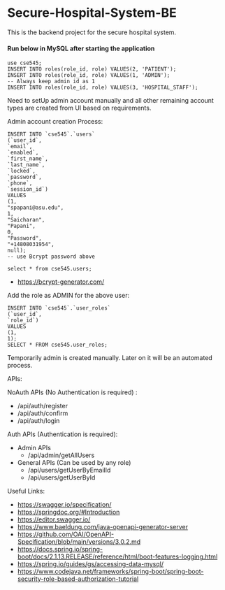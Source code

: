 # Secure-Hospital-System-BE
This is the backend project for the secure hospital system.

#### Run below in MySQL after starting the application

```
use cse545;
INSERT INTO roles(role_id, role) VALUES(2, 'PATIENT');
INSERT INTO roles(role_id, role) VALUES(1, 'ADMIN');
-- Always keep admin id as 1
INSERT INTO roles(role_id, role) VALUES(3, 'HOSPITAL_STAFF');
```

Need to setUp admin account manually and all other remaining account types are created from UI based on requirements.

Admin account creation Process:

```
INSERT INTO `cse545`.`users`
(`user_id`,
`email`,
`enabled`,
`first_name`,
`last_name`,
`locked`,
`password`,
`phone`,
`session_id`)
VALUES
(1,
"spapani@asu.edu",
1,
"Saicharan",
"Papani",
0,
"Password",
"+14808031954",
null);
-- use Bcrypt password above

select * from cse545.users;
```

- https://bcrypt-generator.com/


Add the role as ADMIN for the above user:

```
INSERT INTO `cse545`.`user_roles`
(`user_id`,
`role_id`)
VALUES
(1,
1);
SELECT * FROM cse545.user_roles;
```

Temporarily admin is created manually. Later on it will be an automated process.


APIs:

NoAuth APIs (No Authentication is required) :
- /api/auth/register 
- /api/auth/confirm
- /api/auth/login

Auth APIs (Authentication is required):
- Admin APIs
  - /api/admin/getAllUsers
- General APIs (Can be used by any role)
  - /api/users/getUserByEmailId
  - /api/users/getUserById

Useful Links:
- https://swagger.io/specification/
- https://springdoc.org/#Introduction
- https://editor.swagger.io/
- https://www.baeldung.com/java-openapi-generator-server
- https://github.com/OAI/OpenAPI-Specification/blob/main/versions/3.0.2.md
- https://docs.spring.io/spring-boot/docs/2.1.13.RELEASE/reference/html/boot-features-logging.html
- https://spring.io/guides/gs/accessing-data-mysql/
- https://www.codejava.net/frameworks/spring-boot/spring-boot-security-role-based-authorization-tutorial
